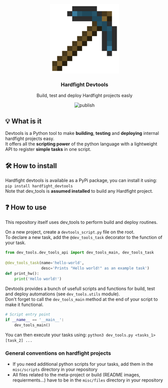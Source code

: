 <div>
     <p align="center">
        <img width="220" height="220" src="misc/files/readme/devtools_symbol.png" />
     </p>
     <h3 align="center">Hardfight Devtools</h3>
     <p align="center">Build, test and deploy Hardfight projects easly</p>
     <p align="center">
            <img src="https://github.com/Hardfight-Team/Hardfight-Devtools/actions/workflows/publish.yml/badge.svg" alt="publish"/>
     </p>
</div>    

## 💡 What is it

Devtools is a Python tool to make **building**, **testing** and **deploying** internal hardfight projects easy.  
It offers all the **scripting power** of the python language with a lightweight API to register **simple tasks** in one script.

## 🛠️ How to install

Hardfight devtools is available as a PyPi package, you can install it using:  
```pip install hardfight_devtools```  
Note that dev_tools is **assumed installed** to build any Hardfight project.

## ❓ How to use

This repository itself uses dev_tools to perform build and deploy routines.  

On a new project, create a `devtools_script.py` file on the root.  
To declare a new task, add the `@dev_tools_task` decorator to the function of your task.  

```python
from dev_tools.dev_tools_api import dev_tools_main, dev_tools_task 

@dev_tools_task(name='hello-world',
                desc='Prints "Hello world!" as an example task')
def print_hw():
    print('Hello world!')
```

Devtools provides a bunch of usefull scripts and functions for build, test and deploy automations (see `dev_tools.utils` module).  
Don't forget to call the `dev_tools_main` method at the end of your script to make it functional.  

```python
# Script entry point
if __name__ == '__main__':
    dev_tools_main()
```

You can then execute your tasks using: `python3 dev_tools.py <tasks_1> [task_2] ...`

### General conventions on hardfight projects

- If you need additional python scripts for your tasks, add them in the `misc/scripts` directory in your repository
- All files related to the meta-project or build (README images, requierments...) have to be in the `misc/files` directory in your repository
